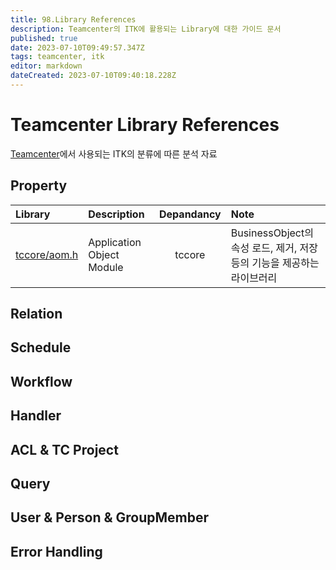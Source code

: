 ```yaml
---
title: 98.Library References
description: Teamcenter의 ITK에 활용되는 Library에 대한 가이드 문서
published: true
date: 2023-07-10T09:49:57.347Z
tags: teamcenter, itk
editor: markdown
dateCreated: 2023-07-10T09:40:18.228Z
---
```


# Teamcenter Library References

[Teamcenter](/ko/Teamcenter)에서 사용되는 ITK의 분류에 따른 분석 자료

## Property

| Library | Description | Depandancy | Note |
|:---|:---|:---:|:---|
| [tccore/aom.h](/ko/Teamcenter/LibraryRefs/aom) | Application Object Module | tccore | BusinessObject의 속성 로드, 제거, 저장등의 기능을 제공하는 라이브러리 |

## Relation

## Schedule

## Workflow

## Handler

## ACL & TC Project

## Query

## User & Person & GroupMember

## Error Handling